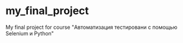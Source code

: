 # my_final_project
My final project for course "Автоматизация тестировани с помощью Selenium и Python"
